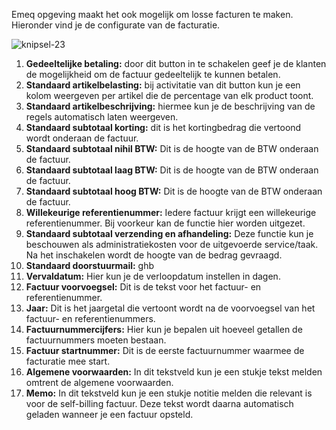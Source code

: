 Emeq opgeving maakt het ook mogelijk om losse facturen te maken. Hieronder vind je de configurate van de facturatie.

![knipsel-23](https://user-images.githubusercontent.com/95087870/149657003-a4e6ee42-87b4-4c05-b24c-beb631247998.PNG)

1. **Gedeeltelijke betaling:** door dit button in te schakelen geef je de klanten de mogelijkheid om de factuur gedeeltelijk te kunnen betalen.
2. **Standaard artikelbelasting:** bij activitatie van dit button kun je een kolom weergeven per artikel die de percentage van elk product toont.
3. **Standaard artikelbeschrijving:** hiermee kun je de beschrijving van de regels automatisch laten weergeven.
4. **Standaard subtotaal korting:** dit is het kortingbedrag die vertoond wordt onderaan de factuur.
5. **Standaard subtotaal nihil BTW:** Dit is de hoogte van de BTW onderaan de factuur.
6. **Standaard subtotaal laag BTW:** Dit is de hoogte van de BTW onderaan de factuur.
7. **Standaard subtotaal hoog BTW:** Dit is de hoogte van de BTW onderaan de factuur.
8. **Willekeurige referentienummer:** Iedere factuur krijgt een willekeurige referentienummer. Bij voorkeur kan de functie hier worden uitgezet.
9. **Standaard subtotaal verzending en afhandeling:**  Deze functie kun je beschouwen als administratiekosten voor de uitgevoerde service/taak. Na het inschakelen wordt de hoogte van de bedrag gevraagd.
10. **Standaard doorstuurmail:** ghb
11. **Vervaldatum:** Hier kun je de verloopdatum instellen in dagen.
12. **Factuur voorvoegsel:** Dit is de tekst voor het factuur- en referentienummer.  
13. **Jaar:** Dit is het jaargetal die vertoont wordt na de voorvoegsel van het factuur- en referentienummers.
14. **Factuurnummercijfers:** Hier kun je bepalen uit hoeveel getallen de factuurnummers moeten bestaan.
15. **Factuur startnummer:** Dit is de eerste factuurnummer waarmee de facturatie mee start.
16. **Algemene voorwaarden:** In dit tekstveld kun je een stukje tekst melden omtrent de algemene voorwaarden.
17. **Memo:** In dit tekstveld kun je een stukje notitie melden die relevant is voor de self-billing factuur. Deze tekst wordt daarna automatisch geladen wanneer je een factuur opsteld. 
